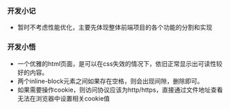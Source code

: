 ### 开发小记

 * 暂时不考虑性能优化，主要先体现整体前端项目的各个功能的分割和实现
 

### 开发小悟

 * 一个优雅的html页面，是可以在css失效的情况下，依旧正常显示出可读性较好的内容。
 * 两个inline-block元素之间如果存在空格，则会出现间隙，删除即可。
 * 如果需要操作cookie，则访问协议应该为http/https，直接通过文件地址查看无法在浏览器中设置相关cookie值

 